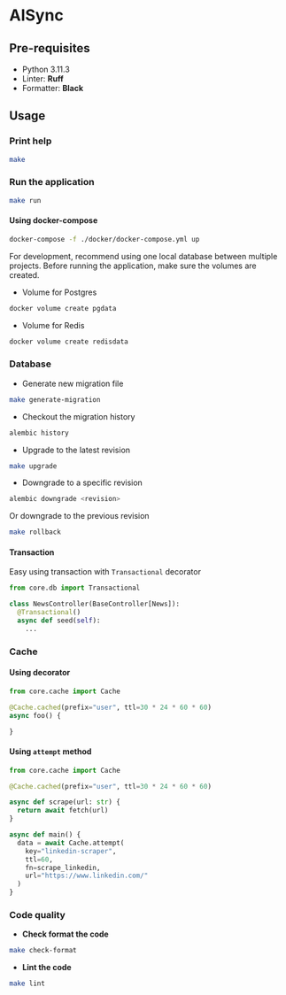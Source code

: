 # AISync

## Pre-requisites

- Python 3.11.3
- Linter: **Ruff**
- Formatter: **Black**

## Usage

### Print help

```bash
make
```

### Run the application

```bash
make run
```

#### Using docker-compose

```bash
docker-compose -f ./docker/docker-compose.yml up
```

For development, recommend using one local database between multiple projects.
Before running the application, make sure the volumes are created.

- Volume for Postgres

```bash
docker volume create pgdata
```

- Volume for Redis

```bash
docker volume create redisdata
```

### Database

- Generate new migration file

```bash
make generate-migration
```

- Checkout the migration history

```bash
alembic history
```

- Upgrade to the latest revision

```bash
make upgrade
```

- Downgrade to a specific revision

```bash
alembic downgrade <revision>
```

Or downgrade to the previous revision

```bash
make rollback
```

#### Transaction

Easy using transaction with `Transactional` decorator

```python
from core.db import Transactional

class NewsController(BaseController[News]):
  @Transactional()
  async def seed(self):
    ...
```

### Cache

#### Using decorator

```python
from core.cache import Cache

@Cache.cached(prefix="user", ttl=30 * 24 * 60 * 60)
async foo() {

}
```

#### Using `attempt` method

```python
from core.cache import Cache

@Cache.cached(prefix="user", ttl=30 * 24 * 60 * 60)

async def scrape(url: str) {
  return await fetch(url)
}

async def main() {
  data = await Cache.attempt(
    key="linkedin-scraper",
    ttl=60,
    fn=scrape_linkedin,
    url="https://www.linkedin.com/"
  )
}
```

### Code quality

- **Check format the code**

```bash
make check-format
```

- **Lint the code**

```bash
make lint
```
